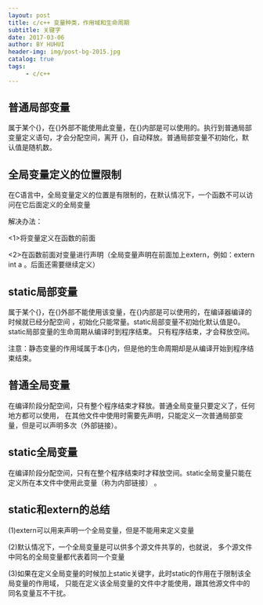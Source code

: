 ```yaml
--- 
layout: post
title: c/c++ 变量种类，作用域和生命周期
subtitle: 关键字 
date: 2017-03-06
author: BY HUHUI
header-img: img/post-bg-2015.jpg 
catalog: true 
tags: 
     - c/c++
---
```




## 普通局部变量

属于某个{}，在{}外部不能使用此变量，在{}内部是可以使用的。执行到普通局部变量定义语句，才会分配空间，离开
{}，自动释放。普通局部变量不初始化，默认值是随机数。

## 全局变量定义的位置限制

在C语言中，全局变量定义的位置是有限制的，在默认情况下，一个函数不可以访问在它后面定义的全局变量

解决办法：

  <1>将变量定义在函数的前面

  <2>在函数前面对变量进行声明（全局变量声明在前面加上extern，例如：extern int a 。后面还需要继续定义）



## static局部变量
属于某个{}，在{}外部不能使用该变量，在{}内部是可以使用的，在编译器编译的时候就已经分配空间
，初始化只能常量。static局部变量不初始化默认值是0。static局部变量的生命周期从编译时到程序结束。
只有程序结束，才会释放空间。

注意：静态变量的作用域属于本{}内，但是他的生命周期却是从编译开始到程序结束结束。


## 普通全局变量
在编译阶段分配空间，只有整个程序结束才释放。普通全局变量只要定义了，任何地方都可以使用，
在其他文件中使用时需要先声明，只能定义一次普通局部变量，但是可以声明多次（外部链接）。

## static全局变量
在编译阶段分配空间，只有在整个程序结束时才释放空间。static全局变量只能在定义所在本文件中使用此变量（称为内部链接）
。

## static和extern的总结

(1)extern可以用来声明一个全局变量，但是不能用来定义变量

(2)默认情况下，一个全局变量是可以供多个源文件共享的，也就说，
多个源文件中同名的全局变量都代表着同一个变量

(3)如果在定义全局变量的时候加上static关键字，此时static的作用在于限制该全局变量的作用域，
只能在定义该全局变量的文件中才能使用，跟其他源文件中的同名变量互不干扰。
